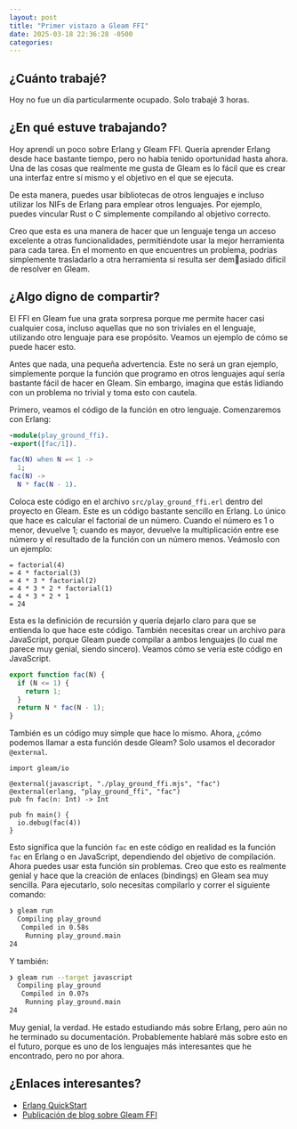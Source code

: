 ```yaml
---  
layout: post  
title: "Primer vistazo a Gleam FFI"  
date: 2025-03-18 22:36:28 -0500  
categories:  
---  
```


## ¿Cuánto trabajé?  

Hoy no fue un día particularmente ocupado. Solo trabajé 3 horas.  

## ¿En qué estuve trabajando?  

Hoy aprendí un poco sobre Erlang y Gleam FFI. Quería aprender Erlang desde hace bastante tiempo, pero no había tenido oportunidad hasta ahora. Una de las cosas que realmente me gusta de Gleam es lo fácil que es crear una interfaz entre sí mismo y el objetivo en el que se ejecuta.  

De esta manera, puedes usar bibliotecas de otros lenguajes e incluso utilizar los NIFs de Erlang para emplear otros lenguajes. Por ejemplo, puedes vincular Rust o C simplemente compilando al objetivo correcto.  

Creo que esta es una manera de hacer que un lenguaje tenga un acceso excelente a otras funcionalidades, permitiéndote usar la mejor herramienta para cada tarea. En el momento en que encuentres un problema, podrías simplemente trasladarlo a otra herramienta si resulta ser demasiado difícil de resolver en Gleam.  

## ¿Algo digno de compartir?  

El FFI en Gleam fue una grata sorpresa porque me permite hacer casi cualquier cosa, incluso aquellas que no son triviales en el lenguaje, utilizando otro lenguaje para ese propósito. Veamos un ejemplo de cómo se puede hacer esto.  

Antes que nada, una pequeña advertencia. Este no será un gran ejemplo, simplemente porque la función que programo en otros lenguajes aquí sería bastante fácil de hacer en Gleam. Sin embargo, imagina que estás lidiando con un problema no trivial y toma esto con cautela.  

Primero, veamos el código de la función en otro lenguaje. Comenzaremos con Erlang:  

```erlang  
-module(play_ground_ffi).  
-export([fac/1]).  

fac(N) when N =< 1 ->  
  1;  
fac(N) ->  
  N * fac(N - 1).  
```  

Coloca este código en el archivo `src/play_ground_ffi.erl` dentro del proyecto en Gleam. Este es un código bastante sencillo en Erlang. Lo único que hace es calcular el factorial de un número. Cuando el número es 1 o menor, devuelve 1; cuando es mayor, devuelve la multiplicación entre ese número y el resultado de la función con un número menos. Veámoslo con un ejemplo:  

```
= factorial(4)  
= 4 * factorial(3)  
= 4 * 3 * factorial(2)  
= 4 * 3 * 2 * factorial(1)  
= 4 * 3 * 2 * 1  
= 24  
```

Esta es la definición de recursión y quería dejarlo claro para que se entienda lo que hace este código. También necesitas crear un archivo para JavaScript, porque Gleam puede compilar a ambos lenguajes (lo cual me parece muy genial, siendo sincero). Veamos cómo se vería este código en JavaScript.  

```javascript  
export function fac(N) {  
  if (N <= 1) {  
    return 1;  
  }  
  return N * fac(N - 1);  
}
```  

También es un código muy simple que hace lo mismo. Ahora, ¿cómo podemos llamar a esta función desde Gleam? Solo usamos el decorador `@external`.  

```gleam  
import gleam/io  

@external(javascript, "./play_ground_ffi.mjs", "fac")  
@external(erlang, "play_ground_ffi", "fac")  
pub fn fac(n: Int) -> Int  

pub fn main() {  
  io.debug(fac(4))  
}
```  

Esto significa que la función `fac` en este código en realidad es la función `fac` en Erlang o en JavaScript, dependiendo del objetivo de compilación. Ahora puedes usar esta función sin problemas. Creo que esto es realmente genial y hace que la creación de enlaces (bindings) en Gleam sea muy sencilla. Para ejecutarlo, solo necesitas compilarlo y correr el siguiente comando:  

```bash  
❯ gleam run  
  Compiling play_ground  
   Compiled in 0.58s  
    Running play_ground.main  
24  
```  

Y también:  

```bash  
❯ gleam run --target javascript  
  Compiling play_ground  
   Compiled in 0.07s  
    Running play_ground.main  
24  
```  

Muy genial, la verdad. He estado estudiando más sobre Erlang, pero aún no he terminado su documentación. Probablemente hablaré más sobre esto en el futuro, porque es uno de los lenguajes más interesantes que he encontrado, pero no por ahora.  

## ¿Enlaces interesantes?  

* [Erlang QuickStart](https://www.erlang.org/doc/system/getting_started.html)  
* [Publicación de blog sobre Gleam FFI](https://www.jonashietala.se/blog/2024/01/11/exploring_the_gleam_ffi/)  
